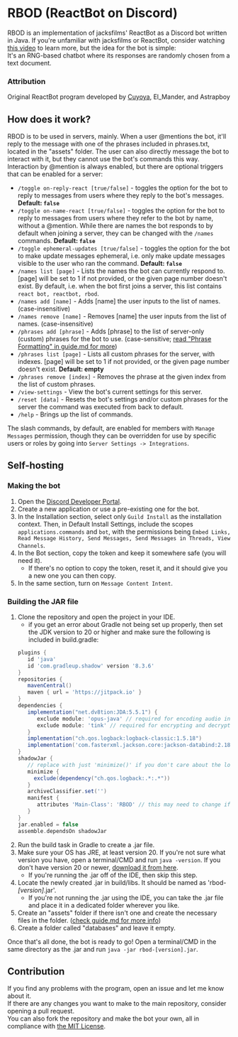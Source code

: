 # RBOD (ReactBot on Discord)
RBOD is an implementation of jacksfilms' ReactBot as a Discord bot written in Java.
If you're unfamiliar with jacksfilms or ReactBot, consider watching [this video](https://www.youtube.com/watch?v=f5Ob7U231ns) to learn more, but the idea for the bot is simple: \
It's an RNG-based chatbot where its responses are randomly chosen from a text document.

### Attribution
Original ReactBot program developed by [Cuyoya](https://beacons.ai/cuyoya), El_Mander, and Astrapboy

## How does it work?
RBOD is to be used in servers, mainly. When a user @mentions the bot, it'll reply to the message with one of the phrases included in phrases.txt, located in the "assets" folder.
The user can also directly message the bot to interact with it, but they cannot use the bot's commands this way. \
Interaction by @mention is always enabled, but there are optional triggers that can be enabled for a server:
- `/toggle on-reply-react [true/false]` - toggles the option for the bot to reply to messages from users where they reply to the bot's messages. **Default: `false`**
- `/toggle on-name-react [true/false]` - toggles the option for the bot to reply to messages from users where they refer to the bot by name, without a @mention. While there are names the bot responds to by default when joining a server, they can be changed with the `/names` commands. **Default: `false`**
- `/toggle ephemeral-updates [true/false]` - toggles the option for the bot to make update messages ephemeral, i.e. only make update messages visible to the user who ran the command. **Default: `false`**
- `/names list [page]` - Lists the names the bot can currently respond to. [page] will be set to 1 if not provided, or the given page number doesn't exist. By default, i.e. when the bot first joins a server, this list contains `react bot, reactbot, rbod`.
- `/names add [name]` - Adds [name] the user inputs to the list of names. (case-insensitive)
- `/names remove [name]` - Removes [name] the user inputs from the list of names. (case-insensitive)
- `/phrases add [phrase]` - Adds [phrase] to the list of server-only (custom) phrases for the bot to use. (case-sensitive; [read "Phrase Formatting" in guide.md for more](assets/guide.md))
- `/phrases list [page]` - Lists all custom phrases for the server, with indexes. [page] will be set to 1 if not provided, or the given page number doesn't exist. **Default: empty**
- `/phrases remove [index]` - Removes the phrase at the given index from the list of custom phrases.
- `/view-settings` - View the bot's current settings for this server.
- `/reset [data]` - Resets the bot's settings and/or custom phrases for the server the command was executed from back to default.
- `/help` - Brings up the list of commands.

The slash commands, by default, are enabled for members with `Manage Messages` permission, though they can be overridden for use by specific users or roles by going into `Server Settings -> Integrations`.

## Self-hosting

### Making the bot
1. Open the [Discord Developer Portal](https://discord.com/developers/applications).
2. Create a new application or use a pre-existing one for the bot.
3. In the Installation section, select only `Guild Install` as the installation context. Then, in Default Install Settings, include the scopes `applications.commands` and `bot`, with the permissions being `Embed Links, Read Message History, Send Messages, Send Messages in Threads, View Channels`.
4. In the Bot section, copy the token and keep it somewhere safe (you will need it).
   - If there's no option to copy the token, reset it, and it should give you a new one you can then copy.
5. In the same section, turn on `Message Content Intent`.

### Building the JAR file
1. Clone the repository and open the project in your IDE.
   - if you get an error about Gradle not being set up properly, then set the JDK version to 20 or higher and make sure the following is included in build.gradle:
   ```gradle
   plugins {
      id 'java'
      id 'com.gradleup.shadow' version '8.3.6'
   }
   repositories {
      mavenCentral()
      maven { url = 'https://jitpack.io' }
   }
   dependencies {
      implementation("net.dv8tion:JDA:5.5.1") {
         exclude module: 'opus-java' // required for encoding audio into opus, not needed if audio is already provided in opus encoding
         exclude module: 'tink' // required for encrypting and decrypting audio
      }
      implementation("ch.qos.logback:logback-classic:1.5.18")
      implementation('com.fasterxml.jackson.core:jackson-databind:2.18.3')
   }
   shadowJar {
      // replace with just 'minimize()' if you don't care about the logger
      minimize {
        exclude(dependency("ch.qos.logback:.*:.*"))
      }
      archiveClassifier.set('')
      manifest {
         attributes 'Main-Class': 'RBOD' // this may need to change if the main class is in a package
      }
   }
   jar.enabled = false
   assemble.dependsOn shadowJar
    ```
2. Run the build task in Gradle to create a .jar file. 
3. Make sure your OS has JRE, at least version 20. If you're not sure what version you have, open a terminal/CMD and run `java -version`. If you don't have version 20 or newer, [download it from here](https://adoptium.net/temurin/releases/).
   - If you're running the .jar off of the IDE, then skip this step.
4. Locate the newly created .jar in build/libs. It should be named as 'rbod-*[version]*.jar'.
   - If you're not running the .jar using the IDE, you can take the .jar file and place it in a dedicated folder wherever you like.
5. Create an "assets" folder if there isn't one and create the necessary files in the folder. ([check guide.md for more info](assets/guide.md))
6. Create a folder called "databases" and leave it empty.

Once that's all done, the bot is ready to go! Open a terminal/CMD in the same directory as the .jar and run `java -jar rbod-[version].jar`.

## Contribution
If you find any problems with the program, open an issue and let me know about it. \
If there are any changes you want to make to the main repository, consider opening a pull request. \
You can also fork the repository and make the bot your own, all in compliance with [the MIT License](LICENSE).